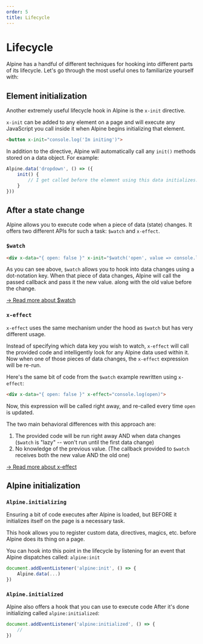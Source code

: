 ```yaml
---
order: 5
title: Lifecycle
---
```


# Lifecycle

Alpine has a handful of different techniques for hooking into different parts of its lifecycle. Let's go through the most useful ones to familiarize yourself with:

<a name="element-initialization"></a>
## Element initialization

Another extremely useful lifecycle hook in Alpine is the `x-init` directive.

`x-init` can be added to any element on a page and will execute any JavaScript you call inside it when Alpine begins initializing that element.

```html
<button x-init="console.log('Im initing')">
```

In addition to the directive, Alpine will automatically call any `init()` methods stored on a data object. For example:

```js
Alpine.data('dropdown', () => ({
    init() {
        // I get called before the element using this data initializes.
    }
}))
```

<a name="after-a-state-change"></a>
## After a state change

Alpine allows you to execute code when a piece of data (state) changes. It offers two different APIs for such a task: `$watch` and `x-effect`.

<a name="watch"></a>
### `$watch`

```html
<div x-data="{ open: false }" x-init="$watch('open', value => console.log(value))">
```

As you can see above, `$watch` allows you to hook into data changes using a dot-notation key. When that piece of data changes, Alpine will call the passed callback and pass it the new value. along with the old value before the change.

[→ Read more about $watch](/magics/watch)

<a name="x-effect"></a>
### `x-effect`

`x-effect` uses the same mechanism under the hood as `$watch` but has very different usage.

Instead of specifying which data key you wish to watch, `x-effect` will call the provided code and intelligently look for any Alpine data used within it. Now when one of those pieces of data changes, the `x-effect` expression will be re-run.

Here's the same bit of code from the `$watch` example rewritten using `x-effect`:

```html
<div x-data="{ open: false }" x-effect="console.log(open)">
```

Now, this expression will be called right away, and re-called every time `open` is updated.

The two main behavioral differences with this approach are:

1. The provided code will be run right away AND when data changes (`$watch` is "lazy" -- won't run until the first data change)
2. No knowledge of the previous value. (The callback provided to `$watch` receives both the new value AND the old one)

[→ Read more about x-effect](/directives/effect)

<a name="alpine-initialization"></a>
## Alpine initialization

<a name="alpine-initializing"></a>
### `Alpine.initializing`

Ensuring a bit of code executes after Alpine is loaded, but BEFORE it initializes itself on the page is a necessary task.

This hook allows you to register custom data, directives, magics, etc. before Alpine does its thing on a page.

You can hook into this point in the lifecycle by listening for an event that Alpine dispatches called: `alpine:init`

```js
document.addEventListener('alpine:init', () => {
    Alpine.data(...)
})
```

<a name="alpine-initialized"></a>
### `Alpine.initialized`

Alpine also offers a hook that you can use to execute code After it's done initializing called `alpine:initialized`:

```js
document.addEventListener('alpine:initialized', () => {
    //
})
```
